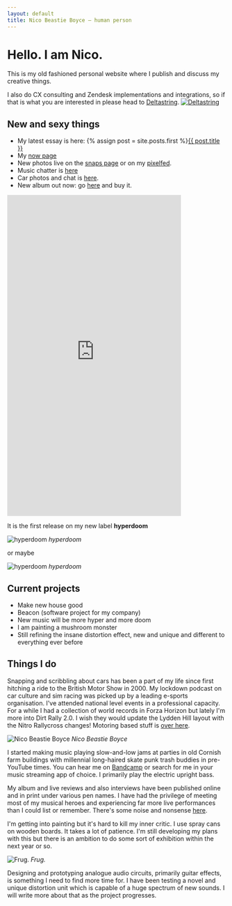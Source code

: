 ```yaml
---
layout: default
title: Nico Beastie Boyce — human person
---
```


# Hello. I am Nico.

This is my old fashioned personal website where I publish and discuss my creative things.

I also do CX consulting and Zendesk implementations and integrations, so if that is what you are interested in please head to <a href="https://deltastring.com">Deltastring</a>.
<a href="https://deltastring.com">
![Deltastring](/public/img/ds-logo-trans-alt.svg)
</a>

## New and sexy things

* My latest essay is here: {% assign post = site.posts.first %}<a href="{{ post.url }}">{{ post.title }}</a>
* My [now page](/now/) 
* New photos live on the [snaps page](/snaps) or on my [pixelfed](https://pixelfed.social/beastie).
* Music chatter is [here](/music/)
* Car photos and chat is [here](/wheels/).
* New album out now: go [here](https://fightingmongooses.bandcamp.com/) and buy it.

<iframe style="border: 0; width: 400px; height: 737px;" src="https://bandcamp.com/EmbeddedPlayer/album=2664333807/size=large/bgcol=333333/linkcol=e99708/transparent=true/" seamless><a href="https://fightingmongooses.bandcamp.com/album/instrumental-driving-music-for-drecks">instrumental driving music for drecks by The Fighting Mongooses</a></iframe>

It is the first release on my new label **hyperdoom**

![hyperdoom](/public/img/hyperdoom_logo.svg)
*hyperdoom*

or maybe

![hyperdoom](/public/img/hyperdoom.gif)
*hyperdoom*

## Current projects

* Make new house good
* Beacon (software project for my company)
* New music will be more hyper and more doom
* I am painting a mushroom monster
* Still refining the insane distortion effect, new and unique and different to everything ever before

## Things I do

Snapping and scribbling about cars has been a part of my life since first hitching a ride to the British Motor Show in 2000. My lockdown podcast on car culture and sim racing was picked up by a leading e-sports organisation. I've attended national level events in a professional capacity. For a while I had a collection of world records in Forza Horizon but lately I'm more into Dirt Rally 2.0. I wish they would update the Lydden Hill layout with the Nitro Rallycross changes! Motoring based stuff is [over here](/wheels/).

![Nico Beastie Boyce](/public/img/bike.jpeg)
*Nico Beastie Boyce*

I started making music playing slow-and-low jams at parties in old Cornish farm buildings with millennial long-haired skate punk trash buddies in pre-YouTube times. You can hear me on <a href="https://fightingmongooses.bandcamp.com/">Bandcamp</a> or search for me in your music streaming app of choice. I primarily play the electric upright bass.

My album and live reviews and also interviews have been published online and in print under various pen names. I have had the privilege of meeting most of my musical heroes and experiencing far more live performances than I could list or remember. There's some noise and nonsense [here](/music/).

I'm getting into painting but it's hard to kill my inner critic. I use spray cans on wooden boards. It takes a lot of patience. I'm still developing my plans with this but there is an ambition to do some sort of exhibition within the next year or so.

![Frug.](/public/img/frug.jpg)
*Frug.*

Designing and prototyping analogue audio circuits, primarily guitar effects, is something I need to find more time for. I have been testing a novel and unique distortion unit which is capable of a huge spectrum of new sounds. I will write more about that as the project progresses.
